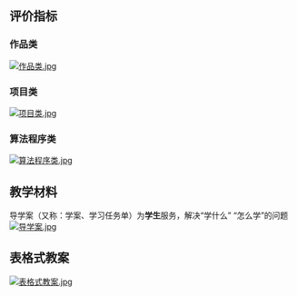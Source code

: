 ## 评价指标
### 作品类
[![作品类.jpg](https://i.postimg.cc/ZR1HBvYp/image.jpg)](https://postimg.cc/FdV3wRLH)
### 项目类
[![项目类.jpg](https://i.postimg.cc/xCKJ5XyK/image.jpg)](https://postimg.cc/2bSS88t6)
### 算法程序类
[![算法程序类.jpg](https://i.postimg.cc/jdqw6dW7/image.jpg)](https://postimg.cc/hhwtcn1D)
## 教学材料
导学案（又称：学案、学习任务单）为**学生**服务，解决“学什么” “怎么学”的问题
[![导学案.jpg](https://i.postimg.cc/FRgzc2Np/image.jpg)](https://postimg.cc/YG0tBD4L)
## 表格式教案
[![表格式教案.jpg](https://i.postimg.cc/X7vqGHhK/image.jpg)](https://postimg.cc/YjJMT3tj)